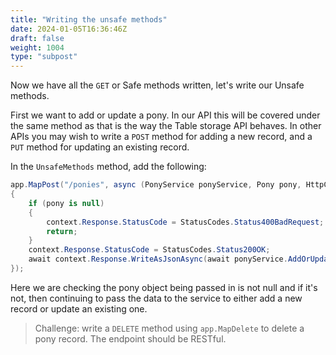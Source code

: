 ```yaml
---
title: "Writing the unsafe methods"
date: 2024-01-05T16:36:46Z
draft: false
weight: 1004
type: "subpost"
---
```


Now we have all the `GET` or Safe methods written, let's write our Unsafe methods.

First we want to add or update a pony. In our API this will be covered under the same method as that is the way the Table storage API behaves. In other APIs you may wish to write a `POST` method for adding a new record, and a `PUT` method for updating an existing record.

In the `UnsafeMethods` method, add the following:

```csharp
app.MapPost("/ponies", async (PonyService ponyService, Pony pony, HttpContext context) =>
{
	if (pony is null)
	{
		context.Response.StatusCode = StatusCodes.Status400BadRequest;
		return;
	}
	context.Response.StatusCode = StatusCodes.Status200OK;
	await context.Response.WriteAsJsonAsync(await ponyService.AddOrUpdatePony(pony));
});
```

Here we are checking the pony object being passed in is not null and if it's not, then continuing to pass the data to the service to either add a new record or update an existing one.

> Challenge: write a `DELETE` method using `app.MapDelete` to delete a pony record. The endpoint should be RESTful.